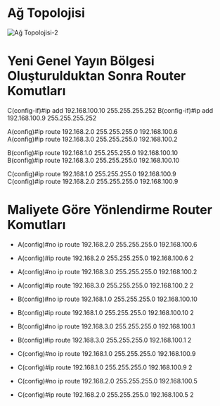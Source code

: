 # Ağ Topolojisi
![Ağ Topolojisi-2](https://user-images.githubusercontent.com/86951716/158167413-e9c6ad10-9ce3-4468-a252-ee73ff3429b1.png)

# Yeni Genel Yayın Bölgesi Oluşturulduktan Sonra Router Komutları
C(config-if)#ip add 192.168.100.10 255.255.255.252
B(config-if)#ip add 192.168.100.9 255.255.255.252
<div></div>

A(config)#ip route 192.168.2.0 255.255.255.0 192.168.100.6<br/>
A(config)#ip route 192.168.3.0 255.255.255.0 192.168.100.2<br/>

B(config)#ip route 192.168.1.0 255.255.255.0 192.168.100.10<br/>
B(config)#ip route 192.168.3.0 255.255.255.0 192.168.100.10<br/>

C(config)#ip route 192.168.1.0 255.255.255.0 192.168.100.9<br/>
C(config)#ip route 192.168.2.0 255.255.255.0 192.168.100.9<br/>


# Maliyete Göre Yönlendirme Router Komutları

- A(config)#no ip route 192.168.2.0 255.255.255.0 192.168.100.6
- A(config)#ip route 192.168.2.0 255.255.255.0 192.168.100.6 2
- A(config)#no ip route 192.168.3.0 255.255.255.0 192.168.100.2
- A(config)#ip route 192.168.3.0 255.255.255.0 192.168.100.2 2        

- B(config)#no ip route 192.168.1.0 255.255.255.0 192.168.100.10
- B(config)#ip route 192.168.1.0 255.255.255.0 192.168.100.10 2
- B(config)#no ip route 192.168.3.0 255.255.255.0 192.168.100.1
- B(config)#ip route 192.168.3.0 255.255.255.0 192.168.100.1 2

- C(config)#no ip route 192.168.1.0 255.255.255.0 192.168.100.9
- C(config)#ip route 192.168.1.0 255.255.255.0 192.168.100.9 2
- C(config)#no ip route 192.168.2.0 255.255.255.0 192.168.100.5
- C(config)#ip route 192.168.2.0 255.255.255.0 192.168.100.5 2


